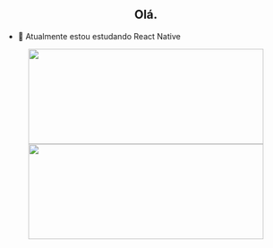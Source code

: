 <h2 align="center">Olá.</h2>
<p align="center">
</p>

- 🌱 Atualmente estou estudando React Native

<div align="center">
  <a href="https://github.com/mathesanto">
  <img height="170em" width="420em" src="https://github-readme-stats.vercel.app/api?username=mathesanto&show_icons=true&theme=react&include_all_commits=true&count_private=true"/>
  <img height="170em" width="420em" src="https://github-readme-stats.vercel.app/api/top-langs/?username=mathesanto&layout=compact&langs_count=7&theme=react"/>
</div>
  
  
  
  
<!--
**mathesanto/mathesanto** is a ✨ _special_ ✨ repository because its `README.md` (this file) appears on your GitHub profile.

Here are some ideas to get you started:

- 🔭 I’m currently working on ...
- 🌱 I’m currently learning ...
- 👯 I’m looking to collaborate on ...
- 🤔 I’m looking for help with ...
- 💬 Ask me about ...
- 📫 How to reach me: ...
- 😄 Pronouns: ...
- ⚡ Fun fact: ...
-->
